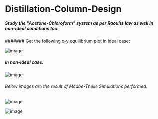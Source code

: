 # Distillation-Column-Design
##### Study the "Acetone-Chloroform" system as per Raoults law as well in non-ideal conditions too.
####### Get the following x-y equilibrium plot in ideal case:

![image](https://user-images.githubusercontent.com/84041223/177146830-1138966b-6117-4fa4-a36c-987bda4f89c8.png)

##### in non-ideal case:

![image](https://user-images.githubusercontent.com/84041223/177147018-fa1d5275-73b4-45af-b294-de6e9e3b99b6.png)

###### Below images are the result of Mcabe-Theile Simulations performed:

![image](https://user-images.githubusercontent.com/84041223/177147274-350fa39f-ab64-4c93-ab41-64ab9154300b.png)

![image](https://user-images.githubusercontent.com/84041223/177147325-02b587cf-f4b0-470f-8ff6-be48ba84853e.png)

